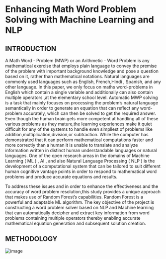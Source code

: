 # Enhancing Math Word Problem Solving with Machine Learning and NLP
## INTRODUCTION
A Math Word - Problem (MWP) or an Arithmetic - Word Problem is any mathematical exercise that employs plain language to convey the premise of the problem with important background knowledge and pose a question based on it, rather than mathematical notations. Natural languages are commonly used languages such as English, French,Hindi , Spanish, and any other language. In this paper, we only focus on maths word-problems in English which contain a single variable and additionally can also contain multiple operators ,at the elementary school level. Automatic MWP solving is a task that mainly focuses on processing the problem’s natural language semantically in order to generate an equation that can reflect any word-problem accurately, which can then be solved to get the required answer. Even though the human brain gets more competent at
handling all of these various problems as they mature,the learning experiences make it quiet difficult for any of the systems to handle even simpllest of problems like addition,multiplication,division,or subtraction. While the computer has demonstrated that it can perform mathematical computations faster and more correctly than a human it is unable to translate and analyze information written in distinct
human understandable languages or natural languages. One of the open research areas in the domains of Machine Learning ( ML ) , AI , and also Natural Language Processing ( NLP ) is the development of a computational system that can be tailored to suit different human cognitive vantage points in order to respond to mathematical word problems and produce accurate equations and results.

To address these issues and in order to enhance the effectiveness and the accuracy of word problem resolution,this study provides a unique approach that makes use of Random
Forest’s capabilities. Random Forest is a powerful and adaptable ML algorithm. The key objective of the project is constructing a word problem solver based on NLP and
Machine learning that can automatically decipher and extract key information from word problems containing multiple
operators thereby enabling accurate mathematical equation generation and subsequent solution creation.

## METHODOLOGY
![image](https://github.com/sarthakaryan/MWPS/assets/32753858/a42c8cec-7b8c-492b-9237-0b0b6d9bd58b)

